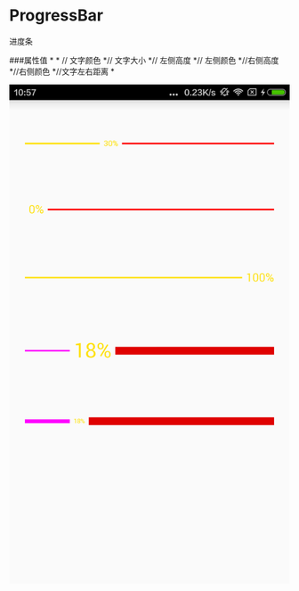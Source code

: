 # ProgressBar
进度条

###属性值
 *<declare-styleable name="HorizontalProgressBar">
         *<attr name="text_color" format="color"/> // 文字颜色
         *<attr name="text_size" format="dimension"/>// 文字大小
         *<attr name="left_height" format="dimension"/>// 左侧高度
         *<attr name="left_color" format="color"/>// 左侧颜色
         *<attr name="right_height" format="dimension"/>//右侧高度
         *<attr name="right_color" format="color"/>//右侧颜色
         *<attr name="text_offset" format="dimension"/>//文字左右距离
     *</declare-styleable>


![image](https://github.com/zhangxiang0316/ProgressBar/blob/master/raw/QQ图片20170526105856.png)

